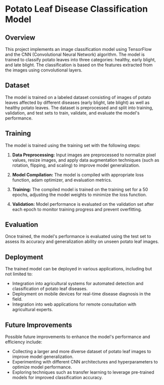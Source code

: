# Potato Leaf Disease Classification Model

## Overview

This project implements an image classification model using TensorFlow and the CNN (Convolutional Neural Network) algorithm. The model is trained to classify potato leaves into three categories: healthy, early blight, and late blight. The classification is based on the features extracted from the images using convolutional layers.

## Dataset

The model is trained on a labeled dataset consisting of images of potato leaves affected by different diseases (early blight, late blight) as well as healthy potato leaves. The dataset is preprocessed and split into training, validation, and test sets to train, validate, and evaluate the model's performance.

## Training

The model is trained using the training set with the following steps:

1. **Data Preprocessing:** Input images are preprocessed to normalize pixel values, resize images, and apply data augmentation techniques (such as rotation, flipping, and scaling) to improve model generalization.

2. **Model Compilation:** The model is compiled with appropriate loss function, adam optimizer, and evaluation metrics.

3. **Training:** The compiled model is trained on the training set for a 50 epochs, adjusting the model weights to minimize the loss function.

4. **Validation:** Model performance is evaluated on the validation set after each epoch to monitor training progress and prevent overfitting.

## Evaluation

Once trained, the model's performance is evaluated using the test set to assess its accuracy and generalization ability on unseen potato leaf images.

## Deployment

The trained model can be deployed in various applications, including but not limited to:

- Integration into agricultural systems for automated detection and classification of potato leaf diseases.
- Deployment on mobile devices for real-time disease diagnosis in the field.
- Integration into web applications for remote consultation with agricultural experts.

## Future Improvements

Possible future improvements to enhance the model's performance and efficiency include:

- Collecting a larger and more diverse dataset of potato leaf images to improve model generalization.
- Experimenting with different CNN architectures and hyperparameters to optimize model performance.
- Exploring techniques such as transfer learning to leverage pre-trained models for improved classification accuracy.
